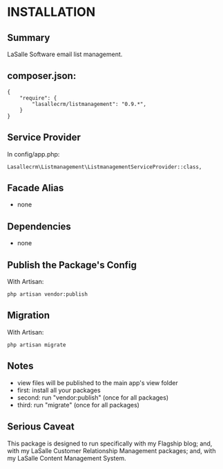 # INSTALLATION

## Summary 
LaSalle Software email list management.  


## composer.json:

```
{
    "require": {
        "lasallecrm/listmanagement": "0.9.*",
    }
}
```


## Service Provider

In config/app.php:
```
Lasallecrm\Listmanagement\ListmanagementServiceProvider::class,
```


## Facade Alias

* none


## Dependencies
* none


## Publish the Package's Config

With Artisan:
```
php artisan vendor:publish
```

## Migration

With Artisan:
```
php artisan migrate
```

## Notes

* view files will be published to the main app's view folder
* first: install all your packages 
* second: run "vendor:publish" (once for all packages) 
* third:  run "migrate" (once for all packages)


## Serious Caveat 

This package is designed to run specifically with my Flagship blog; and, with my LaSalle Customer Relationship Management packages; and, with my LaSalle Content Management System.